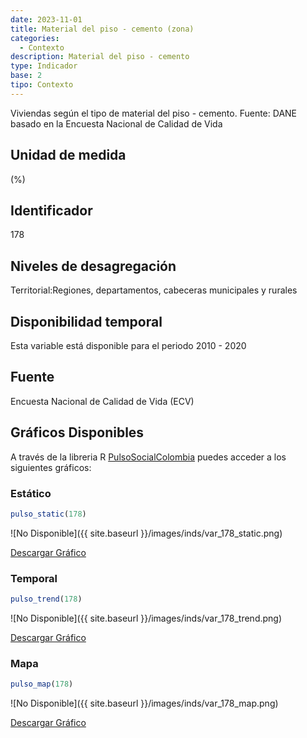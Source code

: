 ```yaml
---
date: 2023-11-01
title: Material del piso - cemento (zona)
categories:
  - Contexto
description: Material del piso - cemento
type: Indicador
base: 2
tipo: Contexto
--- 
```


Viviendas según el tipo de material del piso - cemento.
Fuente: DANE basado en la Encuesta Nacional de Calidad de Vida

## Unidad de medida
(%)

## Identificador
178

## Niveles de desagregación
Territorial:Regiones, departamentos, cabeceras municipales y rurales

## Disponibilidad temporal
Esta variable está disponible para el periodo 2010 - 2020

## Fuente
Encuesta Nacional de Calidad de Vida (ECV)

## Gráficos Disponibles

A través de la libreria R [PulsoSocialColombia](https://github.com/pulsosocialcolombia/PulsoSocialColombia) puedes acceder a los siguientes gráficos:

### Estático

``` R
pulso_static(178)
```

![No Disponible]({{ site.baseurl }}/images/inds/var_178_static.png)

<a href='{{ site.baseurl }}/images/inds/var_178_static.png'>Descargar Gráfico</a>

### Temporal

``` R
pulso_trend(178)
```

![No Disponible]({{ site.baseurl }}/images/inds/var_178_trend.png)

<a href='{{ site.baseurl }}/images/inds/var_178_trend.png'>Descargar Gráfico</a>

### Mapa

``` R
pulso_map(178)
```

![No Disponible]({{ site.baseurl }}/images/inds/var_178_map.png)

<a href='{{ site.baseurl }}/images/inds/var_178_map.png'>Descargar Gráfico</a>